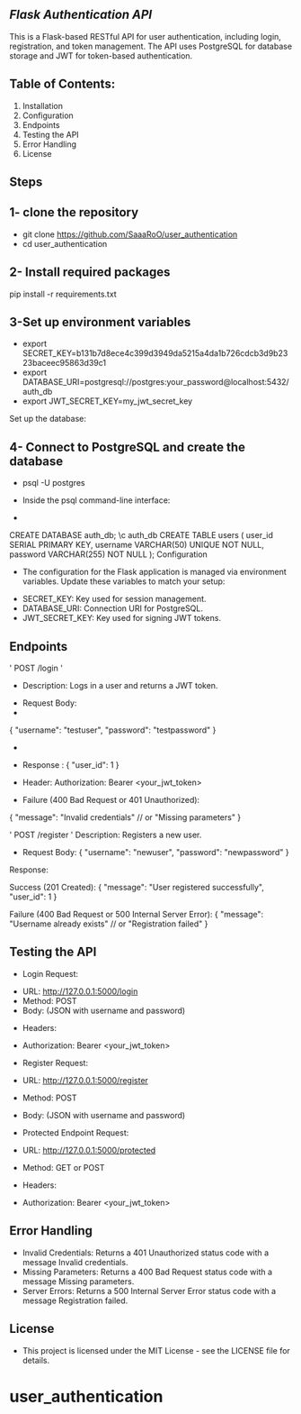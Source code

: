 ## *Flask Authentication API*

This is a Flask-based RESTful API for user authentication, including login, registration, and token management. The API uses PostgreSQL for database storage and JWT for token-based authentication.

## Table of Contents: 

1. Installation
2. Configuration 
3. Endpoints  
4. Testing the API  
5. Error Handling  
6. License  


## Steps
## 1- clone the repository 

- git clone https://github.com/SaaaRoO/user_authentication 
- cd user_authentication

## 2- Install required packages
pip install -r requirements.txt
 
 ## 3-Set up environment variables

 * export SECRET_KEY=b131b7d8ece4c399d3949da5215a4da1b726cdcb3d9b2323baceec95863d39c1
 * export DATABASE_URI=postgresql://postgres:your_password@localhost:5432/auth_db
 * export JWT_SECRET_KEY=my_jwt_secret_key

 Set up the database:

## 4- Connect to PostgreSQL and create the database

- psql -U postgres
 
 - Inside the psql command-line interface:

 - 
 CREATE DATABASE auth_db;
\c auth_db
CREATE TABLE users (
    user_id SERIAL PRIMARY KEY,
    username VARCHAR(50) UNIQUE NOT NULL,
    password VARCHAR(255) NOT NULL
);
 Configuration
- The configuration for the Flask application is managed via environment variables. Update these variables to match your setup:

* SECRET_KEY: Key used for session management.
* DATABASE_URI: Connection URI for PostgreSQL.
* JWT_SECRET_KEY: Key used for signing JWT tokens.

## Endpoints

' POST /login '
- Description: Logs in a user and returns a JWT token.

* Request Body:
* 
{
  "username": "testuser",
  "password": "testpassword"
}

* 
* Response :
{
  "user_id": 1
}
 
* Header:
Authorization: Bearer <your_jwt_token>
 
* Failure (400 Bad Request or 401 Unauthorized):

 {
  "message": "Invalid credentials"   // or "Missing parameters"
}

' POST /register ' 
Description: Registers a new user.

* Request Body:
{
  "username": "newuser",
  "password": "newpassword"
}

Response:

Success (201 Created):
{
  "message": "User registered successfully",
  "user_id": 1
}

Failure (400 Bad Request or 500 Internal Server Error):
{
  "message": "Username already exists"   // or "Registration failed"
}

## Testing the API
* Login Request:

- URL: http://127.0.0.1:5000/login
- Method: POST
- Body: (JSON with username and password)
* Headers:
- Authorization: Bearer <your_jwt_token>

- Register Request:

- URL: http://127.0.0.1:5000/register
- Method: POST
- Body: (JSON with username and password)

- Protected Endpoint Request:

- URL: http://127.0.0.1:5000/protected 
- Method: GET or POST
- Headers:
- Authorization: Bearer <your_jwt_token>

## Error Handling
* Invalid Credentials: Returns a 401 Unauthorized status code with a message Invalid credentials.
* Missing Parameters: Returns a 400 Bad Request status code with a message Missing parameters.
* Server Errors: Returns a 500 Internal Server Error status code with a message Registration failed.

## License
* This project is licensed under the MIT License - see the LICENSE file for details.





# user_authentication

